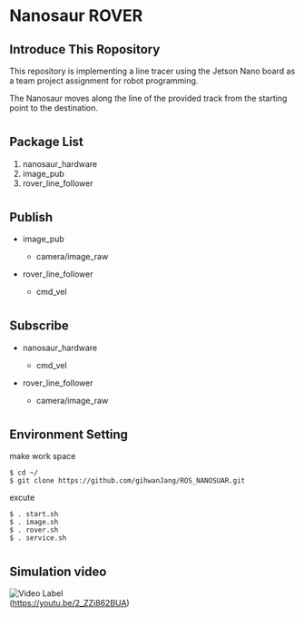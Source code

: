 # Nanosaur ROVER

## Introduce This Ropository

This repository is implementing a line tracer using the Jetson Nano board as a team project assignment for robot programming.

The Nanosaur moves along the line of the provided track from the starting point to the destination.

#

## Package List

1. nanosaur_hardware
2. image_pub
3. rover_line_follower

#

## Publish

- image_pub
    - camera/image_raw

- rover_line_follower
    - cmd_vel

### 

#

## Subscribe

- nanosaur_hardware
    - cmd_vel

- rover_line_follower
    - camera/image_raw
#

## Environment Setting

make work space

```
$ cd ~/  
$ git clone https://github.com/gihwanJang/ROS_NANOSUAR.git
```

excute
```
$ . start.sh
$ . image.sh
$ . rover.sh
$ . service.sh
```

#

## Simulation video
![Video Label](http://img.youtube.com/vi/2_ZZi862BUA/0.jpg)  
(https://youtu.be/2_ZZi862BUA)